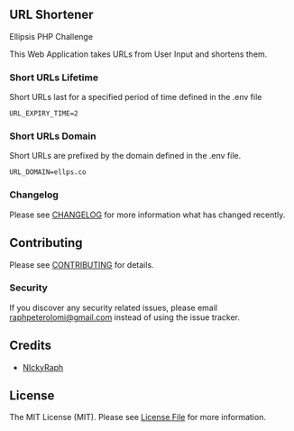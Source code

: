 ## URL Shortener

Ellipsis PHP Challenge

This Web Application takes URLs from User Input and shortens them.
### Short URLs Lifetime
Short URLs last for a specified period of time defined in the .env file

``
URL_EXPIRY_TIME=2
``

### Short URLs Domain
Short URLs are prefixed by the domain defined in the .env file.

``
URL_DOMAIN=ellps.co
``

### Changelog

Please see [CHANGELOG](CHANGELOG.md) for more information what has changed recently.

## Contributing

Please see [CONTRIBUTING](CONTRIBUTING.md) for details.

### Security

If you discover any security related issues, please email raphpeterolomi@gmail.com instead of using the issue tracker.

## Credits

-   [NIckyRaph](https://github.com/nickyraph)

## License

The MIT License (MIT). Please see [License File](LICENSE.md) for more information.
